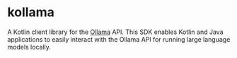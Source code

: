 # kollama
A Kotlin client library for the [Ollama](https://ollama.ai) API. This SDK enables Kotlin and Java applications to easily interact with the Ollama API for running large language models locally.
